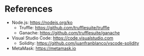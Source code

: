 # References

- Node.js: https://nodejs.org/ko
  - Truffle: https://github.com/trufflesuite/truffle
  - Ganache: https://github.com/trufflesuite/ganache
- Visual Studio Code: https://code.visualstudio.com
  - Solidity: https://github.com/juanfranblanco/vscode-solidity
- MetaMask: https://metamask.io
